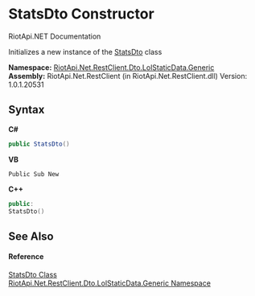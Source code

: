 # StatsDto Constructor 
RiotApi.NET Documentation 

Initializes a new instance of the <a href="525261f5-5f08-0736-427a-6363c5a1ff9e">StatsDto</a> class

**Namespace:**&nbsp;<a href="304beb8e-603a-7dd9-9522-85c438524038">RiotApi.Net.RestClient.Dto.LolStaticData.Generic</a><br />**Assembly:**&nbsp;RiotApi.Net.RestClient (in RiotApi.Net.RestClient.dll) Version: 1.0.1.20531

## Syntax

**C#**<br />
``` C#
public StatsDto()
```

**VB**<br />
``` VB
Public Sub New
```

**C++**<br />
``` C++
public:
StatsDto()
```


## See Also


#### Reference
<a href="525261f5-5f08-0736-427a-6363c5a1ff9e">StatsDto Class</a><br /><a href="304beb8e-603a-7dd9-9522-85c438524038">RiotApi.Net.RestClient.Dto.LolStaticData.Generic Namespace</a><br />